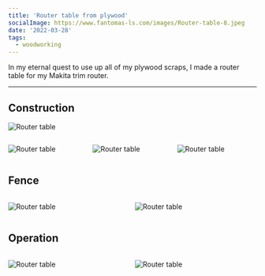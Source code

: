 ```yaml
---
title: 'Router table from plywood'
socialImage: https://www.fantomas-ls.com/images/Router-table-8.jpeg
date: '2022-03-28'
tags:
  - woodworking
---
```


In my eternal quest to use up all of my plywood scraps, I made a router table for my Makita trim router. ​

---
## Construction

![Router table](/images/Router-table-1.jpeg "Butt joints and screws will do just fine for a shop project. Used 18 mm plywood.")

<div style="display: grid; 
  grid-template-columns: 1fr 1fr 1fr; 
  grid-template-rows: 1fr; 
  gap: 0px 10px; 
  grid-template-areas:. . .; ">

<div>

![Router table](/images/Router-table-2.jpeg "Routed out a recess for the router plate.")
</div>
<div>

![Router table](/images/Router-table-3.jpeg "Well, what do you know, it fits!")
</div>

<div>

![Router table](/images/Router-table-4.jpeg "Added T-tracks for the fence.")
</div>
</div>

## Fence

<div style="display: grid; 
  grid-template-columns: 1fr 1fr; 
  grid-template-rows: 1fr; 
  gap: 0px 10px; 
  grid-template-areas:. .; ">

<div>

![Router table](/images/Router-table-5.jpeg "Made a simple fence and added star knobs to tighten it down.")
</div>
<div>

![Router table](/images/Router-table-6.jpeg "A dust collection port was added for I do not like to eat dust.")
</div>
</div>

## Operation

<div style="display: grid; 
  grid-template-columns: 1fr 1fr; 
  grid-template-rows: 1fr; 
  gap: 0px 10px; 
  grid-template-areas:. .; ">

<div>

![Router table](/images/Router-table-7.jpeg "Added some sliding fences.")
</div>
<div>

![Router table](/images/Router-table-8.jpeg "Will you look at that crispy rabbet!")
</div>
</div>